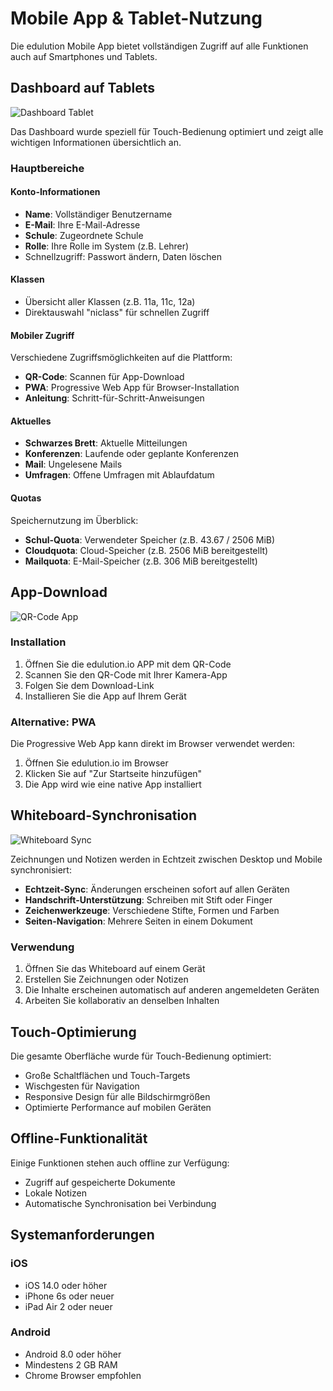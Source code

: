 # Mobile App & Tablet-Nutzung

Die edulution Mobile App bietet vollständigen Zugriff auf alle Funktionen auch auf Smartphones und Tablets.

## Dashboard auf Tablets

![Dashboard Tablet](/img/features/dashboard-tablet.jpeg)

Das Dashboard wurde speziell für Touch-Bedienung optimiert und zeigt alle wichtigen Informationen übersichtlich an.

### Hauptbereiche

#### Konto-Informationen
- **Name**: Vollständiger Benutzername
- **E-Mail**: Ihre E-Mail-Adresse
- **Schule**: Zugeordnete Schule
- **Rolle**: Ihre Rolle im System (z.B. Lehrer)
- Schnellzugriff: Passwort ändern, Daten löschen

#### Klassen
- Übersicht aller Klassen (z.B. 11a, 11c, 12a)
- Direktauswahl "niclass" für schnellen Zugriff

#### Mobiler Zugriff
Verschiedene Zugriffsmöglichkeiten auf die Plattform:
- **QR-Code**: Scannen für App-Download
- **PWA**: Progressive Web App für Browser-Installation
- **Anleitung**: Schritt-für-Schritt-Anweisungen

#### Aktuelles
- **Schwarzes Brett**: Aktuelle Mitteilungen
- **Konferenzen**: Laufende oder geplante Konferenzen
- **Mail**: Ungelesene Mails
- **Umfragen**: Offene Umfragen mit Ablaufdatum

#### Quotas
Speichernutzung im Überblick:
- **Schul-Quota**: Verwendeter Speicher (z.B. 43.67 / 2506 MiB)
- **Cloudquota**: Cloud-Speicher (z.B. 2506 MiB bereitgestellt)
- **Mailquota**: E-Mail-Speicher (z.B. 306 MiB bereitgestellt)

## App-Download

![QR-Code App](/img/features/qr-code-app.jpeg)

### Installation

1. Öffnen Sie die edulution.io APP mit dem QR-Code
2. Scannen Sie den QR-Code mit Ihrer Kamera-App
3. Folgen Sie dem Download-Link
4. Installieren Sie die App auf Ihrem Gerät

### Alternative: PWA

Die Progressive Web App kann direkt im Browser verwendet werden:
1. Öffnen Sie edulution.io im Browser
2. Klicken Sie auf "Zur Startseite hinzufügen"
3. Die App wird wie eine native App installiert

## Whiteboard-Synchronisation

![Whiteboard Sync](/img/features/whiteboard-sync.png)

Zeichnungen und Notizen werden in Echtzeit zwischen Desktop und Mobile synchronisiert:

- **Echtzeit-Sync**: Änderungen erscheinen sofort auf allen Geräten
- **Handschrift-Unterstützung**: Schreiben mit Stift oder Finger
- **Zeichenwerkzeuge**: Verschiedene Stifte, Formen und Farben
- **Seiten-Navigation**: Mehrere Seiten in einem Dokument

### Verwendung

1. Öffnen Sie das Whiteboard auf einem Gerät
2. Erstellen Sie Zeichnungen oder Notizen
3. Die Inhalte erscheinen automatisch auf anderen angemeldeten Geräten
4. Arbeiten Sie kollaborativ an denselben Inhalten

## Touch-Optimierung

Die gesamte Oberfläche wurde für Touch-Bedienung optimiert:

- Große Schaltflächen und Touch-Targets
- Wischgesten für Navigation
- Responsive Design für alle Bildschirmgrößen
- Optimierte Performance auf mobilen Geräten

## Offline-Funktionalität

Einige Funktionen stehen auch offline zur Verfügung:
- Zugriff auf gespeicherte Dokumente
- Lokale Notizen
- Automatische Synchronisation bei Verbindung

## Systemanforderungen

### iOS
- iOS 14.0 oder höher
- iPhone 6s oder neuer
- iPad Air 2 oder neuer

### Android
- Android 8.0 oder höher
- Mindestens 2 GB RAM
- Chrome Browser empfohlen
